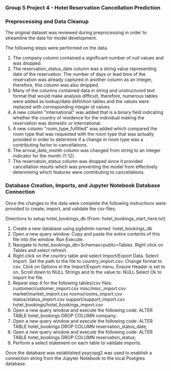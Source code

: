 ### Group 5 Project 4 - Hotel Reservation Cancellation Prediction

### Preprocessing and Data Cleanup

The original dataset was reviewed during preprocessing in order to streamline the data for model development.

The following steps were performed on the data.

1. The company column contained a significant number of null values and was dropped.
2. The reservation_status_date column was a string value representing date of the reservation. The number of days or lead 
   time of the reservation was already captured in another column as an integer, therefore, this column was also dropped.
3. Many of the columns contained data in string and unstructured text format that would make analysis difficult, therefore, numerous
   tables were added as lookup/data definition tables and the values were replaced with corresponding integer id values.
4. A new column "international" was added that is a binary field indicating whether the country of residence for the individual making
   the reservation was domestic or international.
5. A new column "room_type_fulfilled" was added which compared the room type that was requested with the room type that was actually
   provided in order to determine if a change in room type was a contributing factor to cancellations.
6. The arrival_date_month column was changed from string to an integer indicator for the month (1-12).
7. The reservatoin_status column was dropped since it provided cancellation results which
   was preventing the model from effectively determining which features were contributing to
   cancellations.

### Database Creation, Imports, and Jupyter Notebook Database Connection

Once the changes to the data were complete the following instructions were provided to create, import, and validate the csv files:

Directions to setup hotel_bookings_db (From: hotel_bookings_start_here.txt)
1. Create a new database using pgAdmin named: hotel_bookings_db
2. Open a new query window. Copy and paste the entire contents of this file into
   the window. Run Execute.
3. Navigate to hotel_bookings_db>Schemas>public>Tables. Right click on Tables and
   select refresh.
4. Right click on the country table and select Import/Export Data. 
   Select Import. Set the path to the file to country_import.csv. Change format to csv.
   Click on Options in the Import/Export menu.
   Ensure Header is set to on. Scroll down to NULL Strings and to the value to: NULL
   Select Ok to import the file.
5. Repeat step 4 for the following tables/csv files:
   customer/customer_import.csv
   misc/misc_import.csv
   market/market_import.csv
   rooms/rooms_import.csv
   status/status_import.csv
   support/support_import.csv
   hotel_bookings/hotel_bookings_import.csv
6. Open a new query window and execute the following code:
   ALTER TABLE hotel_bookings
   DROP COLUMN company;
7. Open a new query window and execute the following code:
   ALTER TABLE hotel_bookings
   DROP COLUMN reservation_status_date;
8. Open a new query window and execute the following code:
   ALTER TABLE hotel_bookings
   DROP COLUMN reservation_status;
9. Perform a select statement on each table to validate imports.

Once the database was established psycopg2 was used to esablish a connection string from the Jupyter Notebook to the local Postgres database.


